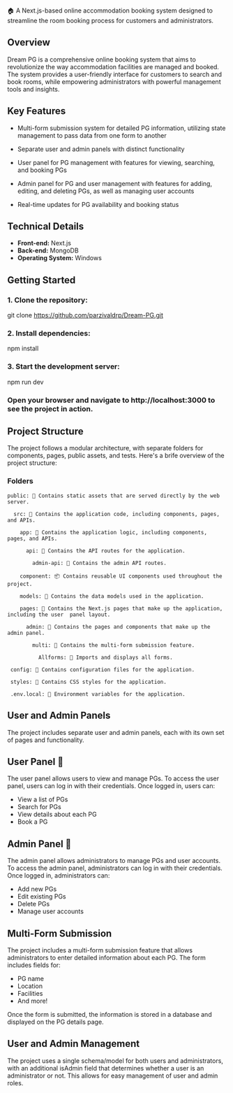 
🏠 A Next.js-based online accommodation booking system designed to streamline the room booking process for customers and administrators.

**Overview**
-----------

Dream PG is a comprehensive online booking system that aims to revolutionize the way accommodation facilities are managed and booked. The system provides a user-friendly interface for customers to search and book rooms, while empowering administrators with powerful management tools and insights.

**Key Features**
---------------

* Multi-form submission system for detailed PG information, utilizing state management to pass data from one form to another

* Separate user and admin panels with distinct functionality

* User panel for PG management with features for viewing, searching, and booking PGs

* Admin panel for PG and user management with features for adding, editing, and deleting PGs, as well as managing user accounts

* Real-time updates for PG availability and booking status

**Technical Details**
-------------------

* **Front-end:** Next.js
* **Back-end:** MongoDB
* **Operating System:** Windows

**Getting Started**
-----------------

### 1. Clone the repository:


git clone https://github.com/parzivaldrp/Dream-PG.git

### 2. Install dependencies:

npm install

### 3. Start the development server:

npm run dev

### Open your browser and navigate to http://localhost:3000 to see the project in action.

**Project Structure**
---------------------

The project follows a modular architecture, with separate folders for components, pages, public assets, and tests. Here's a brife overview of the project structure:

### Folders

    public: 📂 Contains static assets that are served directly by the web server.
    
      src: 📂 Contains the application code, including components, pages, and APIs.
    
        app: 📂 Contains the application logic, including components, pages, and APIs.
    
          api: 📂 Contains the API routes for the application.
    
            admin-api: 📂 Contains the admin API routes.
    
        component: 📦 Contains reusable UI components used throughout the project.
    
        models: 📂 Contains the data models used in the application.
    
        pages: 👥 Contains the Next.js pages that make up the application, including the user  panel layout.
    
          admin: 👮 Contains the pages and components that make up the admin panel.
    
            multi: 📂 Contains the multi-form submission feature.
    
              Allforms: 📂 Imports and displays all forms.
    
     config: 📂 Contains configuration files for the application.
    
     styles: 📂 Contains CSS styles for the application.
    
     .env.local: 📜 Environment variables for the application.


**User and Admin Panels**
-------------------------

The project includes separate user and admin panels, each with its own set of pages and functionality.


**User Panel 👥**
-------------

The user panel allows users to view and manage PGs. To access the user panel, users can log in with their credentials. Once logged in, users can:

* View a list of PGs
* Search for PGs
* View details about each PG
* Book a PG


**Admin Panel 👮**
-------------

The admin panel allows administrators to manage PGs and user accounts. To access the admin panel, administrators can log in with their credentials. Once logged in, administrators can:

* Add new PGs
* Edit existing PGs
* Delete PGs
* Manage user accounts

**Multi-Form Submission**
---------------------

The project includes a multi-form submission feature that allows administrators to enter detailed information about each PG. The form includes fields for:

* PG name
* Location
* Facilities
* And more!

Once the form is submitted, the information is stored in a database and displayed on the PG details page.


**User and Admin Management**
---------------------

The project uses a single schema/model for both users and administrators, with an additional isAdmin field that determines whether a user is an administrator or not. This allows for easy management of user and admin roles.



  
